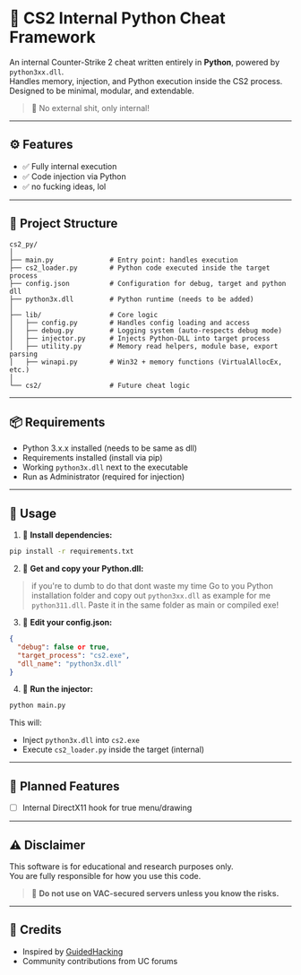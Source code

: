 # 🧠 CS2 Internal Python Cheat Framework

An internal Counter-Strike 2 cheat written entirely in **Python**, powered by `python3xx.dll`.  
Handles memory, injection, and Python execution inside the CS2 process. Designed to be minimal, modular, and extendable.

> 🚨 No external shit, only internal!

---

## ⚙️ Features

- ✅ Fully internal execution
- ✅ Code injection via Python
- ✅ no fucking ideas, lol

---

## 📁 Project Structure

```
cs2_py/
│
├── main.py              # Entry point: handles execution
├── cs2_loader.py        # Python code executed inside the target process
├── config.json          # Configuration for debug, target and python dll
├── python3x.dll         # Python runtime (needs to be added)
│
├── lib/                 # Core logic
│   ├── config.py        # Handles config loading and access
│   ├── debug.py         # Logging system (auto-respects debug mode)
│   ├── injector.py      # Injects Python-DLL into target process
│   ├── utility.py       # Memory read helpers, module base, export parsing
│   ├── winapi.py        # Win32 + memory functions (VirtualAllocEx, etc.)
│
└── cs2/                 # Future cheat logic
```

---

## 📦 Requirements

- Python 3.x.x installed (needs to be same as dll)
- Requirements installed (install via pip)
- Working `python3x.dll` next to the executable
- Run as Administrator (required for injection)

---

## 🧪 Usage

1. 🧬 **Install dependencies:**

```bash
pip install -r requirements.txt
```

2. 🐍 **Get and copy your Python.dll:**
> if you're to dumb to do that dont waste my time
Go to you Python installation folder and copy out `python3xx.dll` as example for me `python311.dll`.
Paste it in the same folder as main or compiled exe!

3. 🔧 **Edit your config.json:**
```json
{
  "debug": false or true,
  "target_process": "cs2.exe",
  "dll_name": "python3x.dll"
}
```

4. 🚀 **Run the injector:**
```bash
python main.py
```
This will:
- Inject `python3x.dll` into `cs2.exe`
- Execute `cs2_loader.py` inside the target (internal)

---

## 💬 Planned Features

- [ ] Internal DirectX11 hook for true menu/drawing

---

## ⚠ Disclaimer

This software is for educational and research purposes only.  
You are fully responsible for how you use this code.

> 🚫 **Do not use on VAC-secured servers unless you know the risks.**

---

## 🧠 Credits

- Inspired by [GuidedHacking](https://guidedhacking.com/threads/python-game-hacking-tutorial-1-6-first-internal.19100/)  
- Community contributions from UC forums  